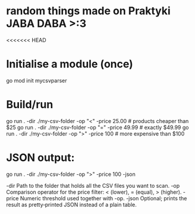 # random things made on Praktyki JABA DABA >:3

<<<<<<< HEAD
# Initialise a module (once)
go mod init mycsvparser

# Build/run
go run . -dir ./my-csv-folder -op "<" -price 25.00   # products cheaper than $25
go run . -dir ./my-csv-folder -op "=" -price 49.99   # exactly $49.99
go run . -dir ./my-csv-folder -op ">" -price 100    # more expensive than $100
# JSON output:
go run . -dir ./my-csv-folder -op ">" -price 100 -json

-dir	Path to the folder that holds all the CSV files you want to scan.
-op	Comparison operator for the price filter: < (lower), = (equal), > (higher).
-price	Numeric threshold used together with -op.
-json	Optional; prints the result as pretty‑printed JSON instead of a plain table.

